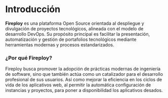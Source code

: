 # Introducción

**Fireploy** es una plataforma Open Source orientada al despliegue y divulgación de proyectos tecnológicos, alineada con el modelo de desarrollo DevOps. Su propósito principal es facilitar la presentación, automatización y gestión de portafolios tecnológicos mediante herramientas modernas y procesos estandarizados.

### ¿Por qué Fireploy?

Fireploy busca promover la adopción de prácticas modernas de ingeniería de software, sino que también actúa como un catalizador para el desarrollo profesional de sus usuarios. Así como mejorar la eficiencia en los ciclos de vida de los aplicativos web, al permitir la automática configuración de instancias y proyectos, para poner a disponibilidad los aplicativos desados.


